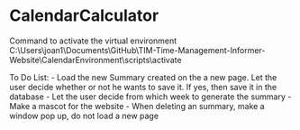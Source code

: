 # CalendarCalculator

Command to activate the virtual environment
C:\Users\joan1\Documents\GitHub\TIM-Time-Management-Informer-Website\CalendarEnvironment\scripts\activate


To Do List:
    - Load the new Summary created on the a new page. Let the user decide whether or not he wants to save it. If yes, then save it in the database
    - Let the user decide from which week to generate the summary
    - Make a mascot for the website
    - When deleting an summary, make a window pop up, do not load a new page
